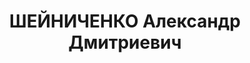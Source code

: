 ---
title: ШЕЙНИЧЕНКО Александр Дмитриевич
description: "Род. в 1908, г. Тбилиси. \n  Приговор: 27.10.1937 – ВМН"
---